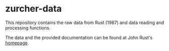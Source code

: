 # zurcher-data
This repository contains the raw data from Rust (1987) and data reading and processing functions. 

The data and the provided documentation can be found at John Rust's [homepage](https://editorialexpress.com/jrust/nfxp.html).
